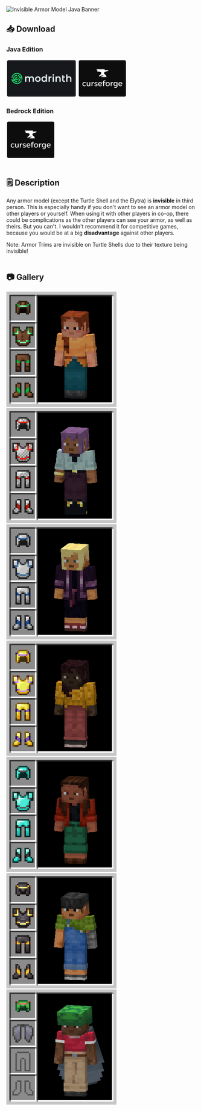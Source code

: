 ![Invisible Armor Model Java Banner](https://i.imgur.com/nTj8nJ0.png)
## 📥 Download
### Java Edition
[<img src="modrinth.png" height="100">](https://modrinth.com/resourcepack/invisible-armor-model-for-java)
[<img src="curseforge.png" height="100">](https://curseforge.com/minecraft/texture-packs/invisible-armor-model-for-java)
### Bedrock Edition
[<img src="curseforge.png" height="100">](https://curseforge.com/minecraft-bedrock/addons/invisible-armor-model-for-bedrock)
<br></br>
## 🗒️ Description
Any armor model (except the Turtle Shell and the Elytra) is **invisible** in third person. This is especially handy if you don't want to see an armor model on other players or yourself. When using it with other players in co-op, there could be complications as the other players can see your armor, as well as theirs. But you can't. I wouldn't recommend it for competitive games, because you would be at a big **disadvantage** against other players.

Note: Armor Trims are invisible on Turtle Shells due to their texture being invisible!
<br></br>
## 📷 Gallery
![Leather Armor](leather.png)
![Chainmail Armor](chainmail.png)
![Iron Armor](iron.png)
![Gold Armor](gold.png)
![Diamond Armor](diamond.png)
![Netherite Armor](netherite.png)
![Turtle Shell, Elytra](turtle.png)
